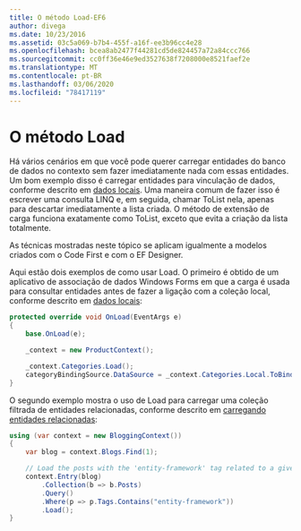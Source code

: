 ```yaml
---
title: O método Load-EF6
author: divega
ms.date: 10/23/2016
ms.assetid: 03c5a069-b7b4-455f-a16f-ee3b96cc4e28
ms.openlocfilehash: bcea8ab2477f44281cd5de824457a72a84ccc766
ms.sourcegitcommit: cc0ff36e46e9ed3527638f7208000e8521faef2e
ms.translationtype: MT
ms.contentlocale: pt-BR
ms.lasthandoff: 03/06/2020
ms.locfileid: "78417119"
---
```

# <a name="the-load-method"></a>O método Load
Há vários cenários em que você pode querer carregar entidades do banco de dados no contexto sem fazer imediatamente nada com essas entidades. Um bom exemplo disso é carregar entidades para vinculação de dados, conforme descrito em [dados locais](~/ef6/querying/local-data.md). Uma maneira comum de fazer isso é escrever uma consulta LINQ e, em seguida, chamar ToList nela, apenas para descartar imediatamente a lista criada. O método de extensão de carga funciona exatamente como ToList, exceto que evita a criação da lista totalmente.  

As técnicas mostradas neste tópico se aplicam igualmente a modelos criados com o Code First e com o EF Designer.  

Aqui estão dois exemplos de como usar Load. O primeiro é obtido de um aplicativo de associação de dados Windows Forms em que a carga é usada para consultar entidades antes de fazer a ligação com a coleção local, conforme descrito em [dados locais](~/ef6/querying/local-data.md):  

``` csharp
protected override void OnLoad(EventArgs e)
{
    base.OnLoad(e);

    _context = new ProductContext();

    _context.Categories.Load();
    categoryBindingSource.DataSource = _context.Categories.Local.ToBindingList();
}
```  

O segundo exemplo mostra o uso de Load para carregar uma coleção filtrada de entidades relacionadas, conforme descrito em [carregando entidades relacionadas](~/ef6/querying/related-data.md):  

``` csharp
using (var context = new BloggingContext())
{
    var blog = context.Blogs.Find(1);

    // Load the posts with the 'entity-framework' tag related to a given blog
    context.Entry(blog)
        .Collection(b => b.Posts)
        .Query()
        .Where(p => p.Tags.Contains("entity-framework"))
        .Load();
}
```  
